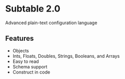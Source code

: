 # Subtable 2.0
Advanced plain-text configuration language

## Features
* Objects
* Ints, Floats, Doubles, Strings, Booleans, and Arrays
* Easy to read
* Schema support
* Construct in code